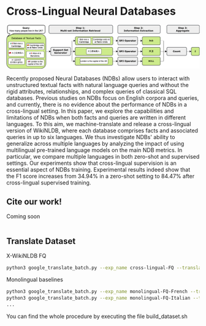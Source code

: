 # Cross-Lingual Neural Databases


![utilities/x-ndb.png](utilities/x-ndb.png)

Recently proposed Neural Databases (NDBs) allow users to interact with unstructured textual facts with natural language queries and without the rigid attributes, relationships, and complex queries of classical SQL databases.
Previous studies on NDBs focus on English corpora and queries, and currently, there is no evidence about the performance of NDBs in a cross-lingual setting. 
In this paper, we explore the capabilities and limitations of NDBs when both facts and queries are written in different languages. 
To this aim, we machine-translate and release a cross-lingual version of WikiNLDB, where each database comprises facts and associated queries in up to six languages.
We thus investigate NDBs' ability to generalize across multiple languages by analyzing the impact of using multilingual pre-trained language models on the main NDB metrics.
In particular, we compare multiple languages in both zero-shot and supervised settings.
Our experiments show that cross-lingual supervision is an essential aspect of NDBs training. 
Experimental results indeed show that the F1 score increases from 34.94\% in a zero-shot setting to 84.47\% after cross-lingual supervised training.

## Cite our work!
Coming soon
```bibtex

```


## Translate Dataset

X-WikiNLDB FQ
```bash
python3 google_translate_batch.py --exp_name cross-lingual-FQ --translate_query --list_file_to_translate train.jsonl dev.jsonl test.jsonl
```

Monolingual baselines
```bash
python3 google_translate_batch.py --exp_name monolingual-FQ-French --translate_query --list_file_to_translate test.jsonl --language_list FR
python3 google_translate_batch.py --exp_name monolingual-FQ-Italian --translate_query --list_file_to_translate test.jsonl --language_list IT
...
```

You can find the whole procedure by executing the file build_dataset.sh

